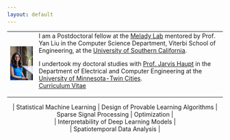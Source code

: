 ```yaml
---
layout: default
---
```


<!--Currently I have no static content here, only blog content pulled from the layout home.html-->
<table cellpadding="4" cellspacing="8">
    <tr>
        <td><img src="./docs/images/sirisha.jpeg" alt="drawing" width="170"/></td>
	<td>I am a Postdoctoral fellow at the <a href="https://melady.usc.edu/">Melady Lab</a> mentored by Prof. Yan Liu in the Computer Science Department, Viterbi School of Engineering, at the
<a href="https://www.cs.usc.edu/">University of Southern California</a>. 

<p>
I undertook my doctoral studies with <a href="https://www.ece.umn.edu/~jdhaupt/">Prof. Jarvis Haupt</a> in the Department of Electrical and Computer Engineering at the <a href="https://www.ece.umn.edu/">University of Minnesota-Twin Cities</a>. <br> <a href="/docs/CV.pdf">Curriculum Vitae</a> </p>
</td>
    </tr>
</table>

<!--
This is another regular paragraph.


![sirisha](./docs/images/sirisha.jpeg)
I am a Postdoctoral scholar at the [Melady Lab](https://melady.usc.edu/) mentored by Prof. Yan Liu in the Computer Science Department, Viterbi School of Engineering, at the [University of Southern California](https://www.cs.usc.edu/). 

I undertook my doctoral studies with [Prof. Jarvis Haupt](https://www.ece.umn.edu/~jdhaupt/) in the Department of Electrical and Computer Engineering at the [University of Minnesota-Twin Cities](https://www.ece.umn.edu/).
<a href="/docs/CV.pdf">Curriculum Vitae</a>
-->
<p style="text-align: center;">
| Statistical Machine Learning | Design of Provable Learning Algorithms | Sparse Signal Processing | Optimization | <br> | Interpretability of Deep Learning Models | <br> | Spatiotemporal Data Analysis |</p>


